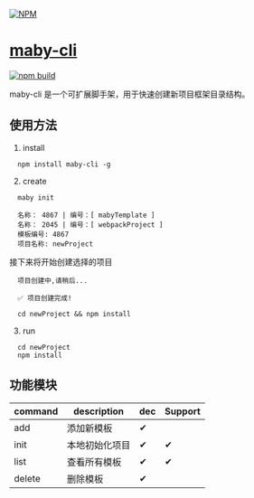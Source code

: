   [![NPM](https://nodei.co/npm/maby-cli.png)](https://nodei.co/npm/maby-cli/)

# [maby-cli](https://github.com/Liuqing650/maby-cli)

  [![npm build](https://img.shields.io/badge/maby--cli-build-brightgreen.svg)](https://nodei.co/npm/maby-cli/)
  
  maby-cli 是一个可扩展脚手架，用于快速创建新项目框架目录结构。

## 使用方法

  1. install
  ``` 
    npm install maby-cli -g
  ```
 
  2. create 
  
  ``` 
    maby init
    
    名称： 4867 | 编号：[ mabyTemplate ]
    名称： 2045 | 编号：[ webpackProject ]
    模板编号: 4867
    项目名称: newProject
  ```
  接下来将开始创建选择的项目
  ``` 
    项目创建中,请稍后...

    ✅ 项目创建完成!

    cd newProject && npm install 
  ```

  3. run
  ``` 
    cd newProject
    npm install
  ```

## 功能模块

  | command | description | dec | Support |
  | ------ | ----------- | ----------- | ----------- |
  | add | 添加新模板 | ✔ |  |
  | init | 本地初始化项目 | ✔ | ✔ |
  | list | 查看所有模板 |✔ | ✔ |
  | delete | 删除模板 | ✔ |  |
